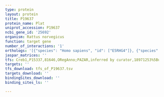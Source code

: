 ```yaml
---
type: protein
layout: protein
title: P19637
protein_name: Plat
uniprot_accession: P19637
ncbi_gene_id: '25692'
organism: Rattus norvegicus
function: target gene
number_of_interactions: '1'
orthologs: '[{"species": "Homo sapiens", "id": ["E5RHG4"]}, {"species": "Danio rerio", "id": ["<a href=\"/protein/f1qb78\">F1QB78</a>"]}, {"species": "Mus musculus", "id": ["<a href=\"/protein/p11214\">P11214</a>"]}]'
jaspar_matrices: ''
tfs: Creb1,P15337,81646,ORegAnno;PAZAR,inferred by curator,18971253%5Buid%5D+OR+26578589%5Buid%5D,No
targets: ''
tfs_download: tfs_of_P19637.tsv
targets_download: ''
bindingSites_download: ''
binding_sites_ls: ''

---
```

